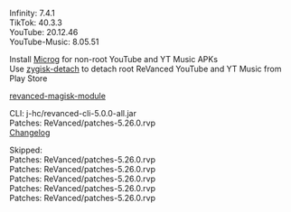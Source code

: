 Infinity: 7.4.1  
TikTok: 40.3.3  
YouTube: 20.12.46  
YouTube-Music: 8.05.51  

Install [Microg](https://github.com/ReVanced/GmsCore/releases) for non-root YouTube and YT Music APKs  
Use [zygisk-detach](https://github.com/j-hc/zygisk-detach) to detach root ReVanced YouTube and YT Music from Play Store  

[revanced-magisk-module](https://github.com/j-hc/revanced-magisk-module)
  
CLI: j-hc/revanced-cli-5.0.0-all.jar  
Patches: ReVanced/patches-5.26.0.rvp  
[Changelog](https://github.com/ReVanced/revanced-patches/releases/tag/v5.26.0)  

Skipped:  
Patches: ReVanced/patches-5.26.0.rvp  
Patches: ReVanced/patches-5.26.0.rvp  
Patches: ReVanced/patches-5.26.0.rvp  
Patches: ReVanced/patches-5.26.0.rvp  
Patches: ReVanced/patches-5.26.0.rvp            
